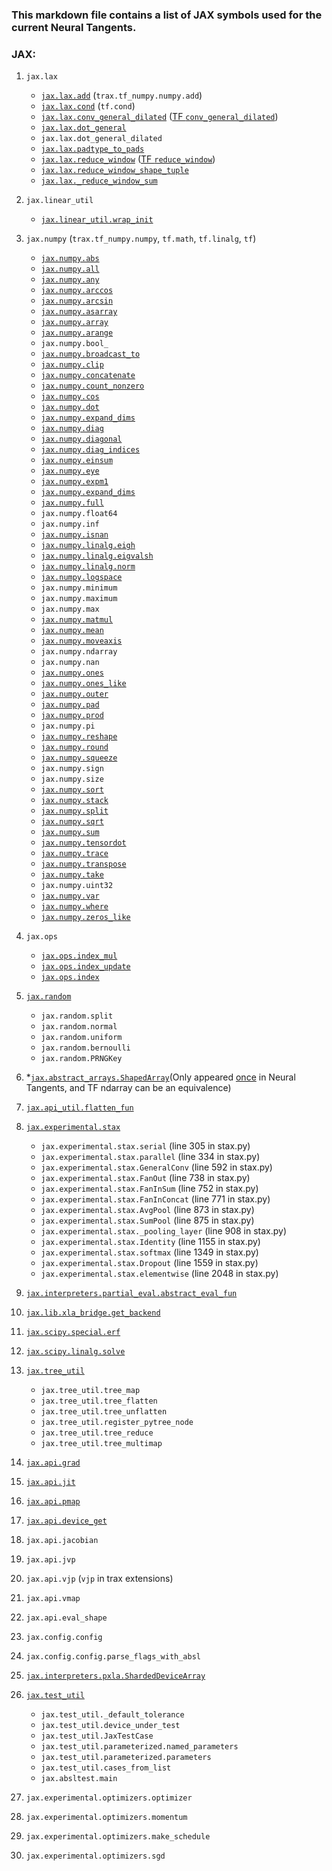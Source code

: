 ### This markdown file contains a list of JAX symbols used for the current Neural Tangents.

### JAX:

1. `jax.lax`
    * [`jax.lax.add`](https://jax.readthedocs.io/en/latest/_autosummary/jax.lax.add.html#jax.lax.add) (`trax.tf_numpy.numpy.add`)
    * [`jax.lax.cond`](https://jax.readthedocs.io/en/latest/_autosummary/jax.lax.cond.html) (`tf.cond`)
    * [`jax.lax.conv_general_dilated`](https://jax.readthedocs.io/en/latest/_autosummary/jax.lax.conv_general_dilated.html#jax.lax.conv_general_dilated) ([TF `conv_general_dilated`](https://github.com/DarrenZhang01/TensorFlow_GSoC/blob/master/tf_jax_stax/tf_conv_general.py))
    * [`jax.lax.dot_general`](https://jax.readthedocs.io/en/latest/_autosummary/jax.lax.dot_general.html#jax.lax.dot_general)
    * `jax.lax.dot_general_dilated`
    * [`jax.lax.padtype_to_pads`](https://jax.readthedocs.io/en/latest/_modules/jax/lax/lax.html)
    * [`jax.lax.reduce_window`](https://jax.readthedocs.io/en/latest/_autosummary/jax.lax.reduce_window.html#jax.lax.reduce_window) ([TF `reduce_window`](https://github.com/DarrenZhang01/TensorFlow_GSoC/blob/master/tf_jax_stax/tf_reduce_window.py))
    * [`jax.lax.reduce_window_shape_tuple`](https://jax.readthedocs.io/en/latest/_modules/jax/lax/lax.html)
    * [`jax.lax._reduce_window_sum`](https://jax.readthedocs.io/en/latest/_modules/jax/lax/lax.html)

2. `jax.linear_util`
    * [`jax.linear_util.wrap_init`](https://github.com/google/jax/blob/master/jax/linear_util.py)

3. `jax.numpy` (`trax.tf_numpy.numpy`, `tf.math`, `tf.linalg`, `tf`)
    * [`jax.numpy.abs`](https://jax.readthedocs.io/en/latest/_autosummary/jax.numpy.abs.html)
    * [`jax.numpy.all`](https://jax.readthedocs.io/en/latest/_autosummary/jax.numpy.all.html)
    * [`jax.numpy.any`](https://jax.readthedocs.io/en/latest/_autosummary/jax.numpy.any.html#jax.numpy.any)
    * [`jax.numpy.arccos`](https://jax.readthedocs.io/en/latest/_autosummary/jax.numpy.arccos.html)
    * [`jax.numpy.arcsin`](https://jax.readthedocs.io/en/latest/_autosummary/jax.numpy.arcsin.html)
    * [`jax.numpy.asarray`](https://jax.readthedocs.io/en/latest/_autosummary/jax.numpy.asarray.html)
    * [`jax.numpy.array`](https://jax.readthedocs.io/en/latest/_autosummary/jax.numpy.array.html)
    * [`jax.numpy.arange`](https://jax.readthedocs.io/en/latest/_autosummary/jax.numpy.arange.html)
    * `jax.numpy.bool_`
    * [`jax.numpy.broadcast_to`](https://jax.readthedocs.io/en/latest/_autosummary/jax.numpy.broadcast_to.html)
    * [`jax.numpy.clip`](https://jax.readthedocs.io/en/latest/_autosummary/jax.numpy.clip.html)
    * [`jax.numpy.concatenate`](https://jax.readthedocs.io/en/latest/_autosummary/jax.numpy.concatenate.html)
    * [`jax.numpy.count_nonzero`](https://jax.readthedocs.io/en/latest/_autosummary/jax.numpy.count_nonzero.html)
    * [`jax.numpy.cos`](https://jax.readthedocs.io/en/latest/_autosummary/jax.numpy.cos.html)
    * [`jax.numpy.dot`](https://jax.readthedocs.io/en/latest/_autosummary/jax.numpy.dot.html)
    * [`jax.numpy.expand_dims`](https://jax.readthedocs.io/en/latest/_autosummary/jax.numpy.expand_dims.html)
    * [`jax.numpy.diag`](https://jax.readthedocs.io/en/latest/_autosummary/jax.numpy.diag.html)
    * [`jax.numpy.diagonal`](https://jax.readthedocs.io/en/latest/_autosummary/jax.numpy.diagonal.html)
    * [`jax.numpy.diag_indices`](https://jax.readthedocs.io/en/latest/_autosummary/jax.numpy.diag_indices.html)
    * [`jax.numpy.einsum`](https://jax.readthedocs.io/en/latest/_autosummary/jax.numpy.einsum.html)
    * [`jax.numpy.eye`](https://jax.readthedocs.io/en/latest/_autosummary/jax.numpy.eye.html#jax.numpy.eye)
    * [`jax.numpy.expm1`](https://jax.readthedocs.io/en/latest/_autosummary/jax.numpy.expm1.html#jax.numpy.expm1)
    * [`jax.numpy.expand_dims`](https://jax.readthedocs.io/en/latest/_autosummary/jax.numpy.expand_dims.html)
    * [`jax.numpy.full`](https://jax.readthedocs.io/en/latest/_autosummary/jax.numpy.full.html)
    * `jax.numpy.float64`
    * `jax.numpy.inf`
    * [`jax.numpy.isnan`](https://jax.readthedocs.io/en/latest/_autosummary/jax.numpy.isnan.html)
    * [`jax.numpy.linalg.eigh`](https://jax.readthedocs.io/en/latest/_autosummary/jax.numpy.linalg.eigh.html#jax.numpy.linalg.eigh)
    * [`jax.numpy.linalg.eigvalsh`](https://jax.readthedocs.io/en/latest/_autosummary/jax.numpy.linalg.eigvalsh.html#jax.numpy.linalg.eigvalsh)
    * [`jax.numpy.linalg.norm`](https://jax.readthedocs.io/en/latest/_autosummary/jax.numpy.linalg.norm.html#jax.numpy.linalg.norm)
    * [`jax.numpy.logspace`](https://jax.readthedocs.io/en/latest/_autosummary/jax.numpy.logspace.html#jax.numpy.logspace)
    * `jax.numpy.minimum`
    * `jax.numpy.maximum`
    * `jax.numpy.max`
    * [`jax.numpy.matmul`](https://jax.readthedocs.io/en/latest/_autosummary/jax.numpy.matmul.html)
    * [`jax.numpy.mean`](https://jax.readthedocs.io/en/latest/_autosummary/jax.numpy.mean.html)
    * [`jax.numpy.moveaxis`](https://jax.readthedocs.io/en/latest/_autosummary/jax.numpy.moveaxis.html)
    * `jax.numpy.ndarray`
    * `jax.numpy.nan`
    * [`jax.numpy.ones`](https://jax.readthedocs.io/en/latest/_autosummary/jax.numpy.ones.html)
    * [`jax.numpy.ones_like`](https://jax.readthedocs.io/en/latest/_autosummary/jax.numpy.outer.html)
    * [`jax.numpy.outer`](https://jax.readthedocs.io/en/latest/_autosummary/jax.numpy.outer.html)
    * [`jax.numpy.pad`](https://jax.readthedocs.io/en/latest/_autosummary/jax.numpy.pad.html)
    * [`jax.numpy.prod`](https://jax.readthedocs.io/en/latest/_autosummary/jax.numpy.prod.html)
    * `jax.numpy.pi`
    * [`jax.numpy.reshape`](https://jax.readthedocs.io/en/latest/_autosummary/jax.numpy.reshape.html)
    * [`jax.numpy.round`](https://jax.readthedocs.io/en/latest/_autosummary/jax.numpy.round.html)
    * [`jax.numpy.squeeze`](https://jax.readthedocs.io/en/latest/_autosummary/jax.numpy.squeeze.html)
    * `jax.numpy.sign`
    * `jax.numpy.size`
    * [`jax.numpy.sort`](https://jax.readthedocs.io/en/latest/_autosummary/jax.numpy.sort.html#jax.numpy.sort)
    * [`jax.numpy.stack`](https://jax.readthedocs.io/en/latest/_autosummary/jax.numpy.stack.html)
    * [`jax.numpy.split`](https://jax.readthedocs.io/en/latest/_autosummary/jax.numpy.split.html)
    * [`jax.numpy.sqrt`](https://jax.readthedocs.io/en/latest/_autosummary/jax.numpy.sqrt.html#jax.numpy.sqrt)
    * [`jax.numpy.sum`](https://jax.readthedocs.io/en/latest/_autosummary/jax.numpy.sum.html)
    * [`jax.numpy.tensordot`](https://jax.readthedocs.io/en/latest/_autosummary/jax.numpy.tensordot.html)
    * [`jax.numpy.trace`](https://jax.readthedocs.io/en/latest/_autosummary/jax.numpy.trace.html)
    * [`jax.numpy.transpose`](https://jax.readthedocs.io/en/latest/_autosummary/jax.numpy.transpose.html#jax.numpy.transpose)
    * [`jax.numpy.take`](https://jax.readthedocs.io/en/latest/_autosummary/jax.numpy.take.html)
    * `jax.numpy.uint32`
    * [`jax.numpy.var`](https://jax.readthedocs.io/en/latest/_autosummary/jax.numpy.var.html)
    * [`jax.numpy.where`](https://jax.readthedocs.io/en/latest/_autosummary/jax.numpy.where.html)
    * [`jax.numpy.zeros_like`](https://jax.readthedocs.io/en/latest/_autosummary/jax.numpy.zeros_like.html)

4. `jax.ops`
    * [`jax.ops.index_mul`](https://jax.readthedocs.io/en/latest/_autosummary/jax.ops.index_mul.html#jax.ops.index_mul)
    * [`jax.ops.index_update`](https://jax.readthedocs.io/en/latest/_autosummary/jax.ops.index_update.html)
    * [`jax.ops.index`](https://jax.readthedocs.io/en/latest/_autosummary/jax.ops.index.html#jax.ops.index)
5. [`jax.random`](https://jax.readthedocs.io/en/latest/jax.random.html)
    * `jax.random.split`
    * `jax.random.normal`
    * `jax.random.uniform`
    * `jax.random.bernoulli`
    * `jax.random.PRNGKey`
6. \*[`jax.abstract_arrays.ShapedArray`](https://github.com/google/jax/blob/master/jax/abstract_arrays.py)(Only appeared [once](https://github.com/google/neural-tangents/search?q=shapedarray&unscoped_q=shapedarray) in Neural Tangents, and TF ndarray can be an equivalence)
7. [`jax.api_util.flatten_fun`](https://github.com/google/jax/blob/master/jax/api_util.py)
8. [`jax.experimental.stax`](https://jax.readthedocs.io/en/latest/jax.experimental.stax.html)
    * `jax.experimental.stax.serial` (line 305 in stax.py)
    * `jax.experimental.stax.parallel` (line 334 in stax.py)
    * `jax.experimental.stax.GeneralConv` (line 592 in stax.py)
    * `jax.experimental.stax.FanOut` (line 738 in stax.py)
    * `jax.experimental.stax.FanInSum` (line 752 in stax.py)
    * `jax.experimental.stax.FanInConcat` (line 771 in stax.py)
    * `jax.experimental.stax.AvgPool` (line 873 in stax.py)
    * `jax.experimental.stax.SumPool` (line 875 in stax.py)
    * `jax.experimental.stax._pooling_layer` (line 908 in stax.py)
    * `jax.experimental.stax.Identity` (line 1155 in stax.py)
    * `jax.experimental.stax.softmax` (line 1349 in stax.py)
    * `jax.experimental.stax.Dropout` (line 1559 in stax.py)
    * `jax.experimental.stax.elementwise` (line 2048 in stax.py)
9. [`jax.interpreters.partial_eval.abstract_eval_fun`](https://github.com/google/jax/blob/master/jax/interpreters/partial_eval.py)
10. [`jax.lib.xla_bridge.get_backend`](https://jax.readthedocs.io/en/latest/_modules/jax/lib/xla_bridge.html)
11. [`jax.scipy.special.erf`](https://jax.readthedocs.io/en/latest/_autosummary/jax.scipy.special.erf.html#jax.scipy.special.erf)
12. [`jax.scipy.linalg.solve`](https://jax.readthedocs.io/en/latest/_autosummary/jax.scipy.linalg.solve.html)
13. [`jax.tree_util`](https://jax.readthedocs.io/en/latest/jax.tree_util.html)
    * `jax.tree_util.tree_map`
    * `jax.tree_util.tree_flatten`
    * `jax.tree_util.tree_unflatten`
    * `jax.tree_util.register_pytree_node`
    * `jax.tree_util.tree_reduce`
    * `jax.tree_util.tree_multimap`
14. [`jax.api.grad`](https://jax.readthedocs.io/en/latest/jax.html#jax.grad)
15. [`jax.api.jit`](https://jax.readthedocs.io/en/latest/_modules/jax/api.html)
16. [`jax.api.pmap`](https://jax.readthedocs.io/en/latest/_modules/jax/api.html)
17. [`jax.api.device_get`](https://jax.readthedocs.io/en/latest/_modules/jax/api.html)
18. `jax.api.jacobian`
19. `jax.api.jvp`
20. `jax.api.vjp` (`vjp` in trax extensions)
21. `jax.api.vmap`
22. `jax.api.eval_shape`
23. `jax.config.config`
24. `jax.config.config.parse_flags_with_absl`
24. [`jax.interpreters.pxla.ShardedDeviceArray`](https://jax.readthedocs.io/en/latest/_modules/jax/interpreters/pxla.html)
25. [`jax.test_util`](https://github.com/google/jax/blob/master/jax/test_util.py)
    * `jax.test_util._default_tolerance`
    * `jax.test_util.device_under_test`
    * `jax.test_util.JaxTestCase`
    * `jax.test_util.parameterized.named_parameters`
    * `jax.test_util.parameterized.parameters`
    * `jax.test_util.cases_from_list`
    * `jax.absltest.main`
26. `jax.experimental.optimizers.optimizer`
27. `jax.experimental.optimizers.momentum`
28. `jax.experimental.optimizers.make_schedule`
29. `jax.experimental.optimizers.sgd`
